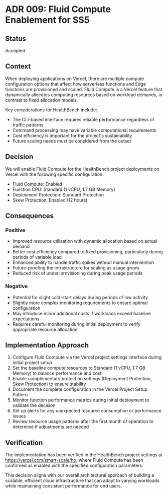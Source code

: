# ADR 009: Fluid Compute Enablement for SS5

## Status

Accepted

## Context

When deploying applications on Vercel, there are multiple compute configuration options that affect how serverless functions and Edge functions are provisioned and scaled. Fluid Compute is a Vercel feature that dynamically allocates computing resources based on workload demands, in contrast to fixed allocation models.

Key considerations for HealthBench include:
- The CLI-based interface requires reliable performance regardless of traffic patterns
- Command processing may have variable computational requirements
- Cost efficiency is important for the project's sustainability
- Future scaling needs must be considered from the outset

## Decision

We will enable Fluid Compute for the HealthBench project deployments on Vercel with the following specific configuration:
- Fluid Compute: Enabled
- Function CPU: Standard (1 vCPU, 1.7 GB Memory)
- Deployment Protection: Standard Protection
- Skew Protection: Enabled (12 hours)

## Consequences

### Positive
- Improved resource utilization with dynamic allocation based on actual demand
- Better cost efficiency compared to fixed provisioning, particularly during periods of variable load
- Enhanced ability to handle traffic spikes without manual intervention
- Future-proofing the infrastructure for scaling as usage grows
- Reduced risk of under-provisioning during peak usage periods

### Negative
- Potential for slight cold-start delays during periods of low activity
- Slightly more complex monitoring requirements to ensure optimal configuration
- May introduce minor additional costs if workloads exceed baseline expectations
- Requires careful monitoring during initial deployment to verify appropriate resource allocation

## Implementation Approach

1. Configure Fluid Compute via the Vercel project settings interface during initial project setup
2. Set the baseline compute resources to Standard (1 vCPU, 1.7 GB Memory) to balance performance and cost
3. Enable complementary protection settings (Deployment Protection, Skew Protection) to ensure stability
4. Document the complete configuration in the Vercel Project Setup Pattern
5. Monitor function performance metrics during initial deployment to validate the decision
6. Set up alerts for any unexpected resource consumption or performance issues
7. Review resource usage patterns after the first month of operation to determine if adjustments are needed

## Verification

The implementation has been verified in the HealthBench project settings at https://vercel.com/smart-scale/hb, where Fluid Compute has been confirmed as enabled with the specified configuration parameters.

This decision aligns with our overall architectural approach of building a scalable, efficient cloud infrastructure that can adapt to varying workloads while maintaining consistent performance for end users. 